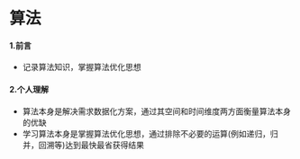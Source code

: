 # 算法

#### 1.前言

- 记录算法知识，掌握算法优化思想

#### 2.个人理解

- 算法本身是解决需求数据化方案，通过其空间和时间维度两方面衡量算法本身的优缺
- 学习算法本身是掌握算法优化思想，通过排除不必要的运算(例如递归，归并，回溯等)达到最快最省获得结果

